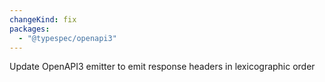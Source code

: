 ```yaml
---
changeKind: fix
packages:
  - "@typespec/openapi3"
---
```


Update OpenAPI3 emitter to emit response headers in lexicographic order